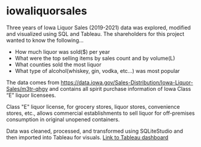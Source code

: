 # iowaliquorsales

Three years of Iowa Liquor Sales (2019-2021) data was explored, modified and visualized using SQL and Tableau. The shareholders for this project wanted to know the following...
- How much liquor was sold($) per year
- What were the top selling items by sales count and by volume(L)
- What counties sold the most liquor
- What type of alcohol(whiskey, gin, vodka, etc...) was most popular

The data comes from https://data.iowa.gov/Sales-Distribution/Iowa-Liquor-Sales/m3tr-qhgy and contains all spirit purchase information of Iowa Class “E” liquor licensees. 

Class "E" liquor license, for grocery stores, liquor stores, convenience stores, etc., allows commercial establishments to sell liquor for off-premises consumption in original unopened containers.

Data was cleaned, processed, and transformed using SQLiteStudio and then imported into Tableau for visuals. [Link to Tableau dashboard](https://public.tableau.com/app/profile/marshall.podgurski/viz/IowaLiquorSales_16670223272870/Dashboard1)
